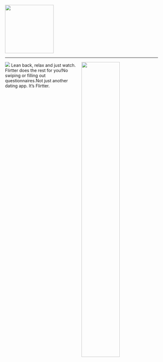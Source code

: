 [<img src="https://flirtter.bbsapps.eu/wp-content/uploads/2022/08/logo.png" width="160">](https://flirtter.bbsapps.eu)
<hr class="solid">
<img src="https://flirtter.bbsapps.eu/wp-content/uploads/2022/08/wallpaper.png">
<img align="right" src="https://flirtter.bbsapps.eu/wp-content/uploads/2022/08/1.png" width="50%">
Lean back, relax and just watch. Flirtter does the rest for you!No swiping or filling out questionnaires.Not just another dating app. It’s Flirtter.
